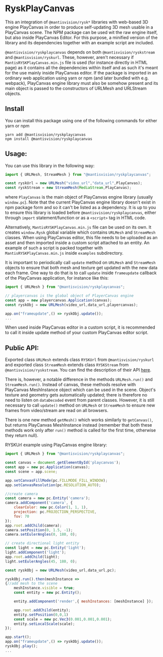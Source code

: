 # RyskPlayCanvas
This an integration of ``@mantisvision/rysk*`` libraries with web-based 3D engine PlayCanvas in order to produce self-updating 
3D mesh usable in a PlayCanvas scene. The NPM package can be used wit the raw engine itself, but also inside PlayCanvas Editor.
For this purpose, a minified version of the library and its dependencies together with an example script are included.

``@mantisvision/ryskplaycanvas`` depends on both ``@mantisvision/ryskstream`` and ``@mantisvision/ryskurl``. These, however,
aren't necessary if ``MantisRYSKPlayCanvas.min.js`` file is used (for instance directly in HTML page) as it contains all
the dependencies within itself and as such it's meant for the use mainly inside PlayCanvas editor. If the package is 
imported in an ordinary web application using yarn or npm (and later bundled with e.g. webpack), PlayCanvas engine library
must also be somehow present and its main object is passed to the constructors of URLMesh and URLStream objects.

## Install
You can install this package using one of the following commands for either yarn or npm
```
yarn add @mantisvision/ryskplaycanvas
npm install @mantisvision/ryskplaycanvas
```

## Usage:
You can use this library in the following way:
```javascript
import { URLMesh, StreamMesh } from "@mantisvision/ryskplaycanvas";

const ryskUrl = new URLMesh("video_url","data_url",PlayCanvas);
const ryskStream = new StreamMesh(MediaStream,PlayCanvas);
```
where ``PlayCanvas`` is the main object of PlayCanvas engine library (usually ``window.pc``). Note that the current 
PlayCanvas engine library doesn't exist in npm package form and so it can't be listed as a dependency. It is up to you
to ensure this library is loaded before ``@mantisvision/ryskplaycanvas``, either through ``import`` statement/function
or as a ``<script>`` tag in HTML code.

Alternatively, ``MantisRYSKPlayCanvas.min.js`` file can be used on its own. It creates ``window.Rysk`` global variable
which contains ``URLMesh`` and ``StreamMesh`` classes. When using PlayCanvas editor, this file needs to be uploaded as 
an asset and then imported inside a custom script attached to an entity. An example of such a script is packed together
with ``MantisRYSKPlayCanvas.min.js`` inside ``examples`` subdirectory.

It is important to periodically call ``update`` method on ``URLMesh`` and ``StreamMesh`` objects to ensure that both mesh
and texture get updated with the new data each frame. One way to do that is to call ``update`` inside ``frameupdate``
callback of the PlayCanvas application, for instance like this:
```javascript
import { URLMesh } from "@mantisvision/ryskplaycanvas";

// playercanvas is the global object of PlayerCanvas engine
const app = new playercanvas.Application(canvas);
const ryskObj = new URLMesh(video_url,data_url,playercanvas);

app.on("frameupdate",() => ryskObj.update());
...
```

When used inside PlayCanvas editor in a custom script, it is recommended to call it inside update method of your
custom PlayCanvas editor script.

## Public API:
Exported class ``URLMesh`` extends class ``RYSKUrl`` from ``@mantisvision/ryskurl`` and exported class ``StreamMesh``
extends class ``RYSKStream`` from ``@mantisvision/ryskstream``. You can find the description of their API [here](./ryskurlryskstream.md).

There is, however, a notable difference in the methods ``URLMesh.run()`` and ``StreamMesh.run()``. Instead of canvas,
these methods resolve with PlayCanvas MeshInstance object which can be used in the scene. Object's texture and geometry gets 
automatically updated; there is therefore no need to listen on ``dataDecoded`` event from parent classes. However, it
is still necessary to call ``update()`` method on ``URLMesh`` or ``StreamMesh`` to ensure new frames from video/stream
are read on all browsers.

There is one new method ``getMesh()`` which works similarly to ``getCanvas()``, but returns PlayCanvas MeshInstance instead
(remember that both these methods work only after ``run()`` method is called for the first time, otherwise they return 
null).

RYSKUrl example using PlayCanvas engine library:
```javascript
import { URLMesh } from "@mantisvision/ryskplaycanvas";

const canvas = document.getElementById('playcanvas');
const app = new pc.Application(canvas);
const scene = app.scene;

app.setCanvasFillMode(pc.FILLMODE_FILL_WINDOW);
app.setCanvasResolution(pc.RESOLUTION_AUTO);

//create camera
const camera = new pc.Entity('camera');
camera.addComponent('camera', {
	clearColor: new pc.Color(1, 1, 1),
	projection: pc.PROJECTION_PERSPECTIVE,
	fov: 70
});
app.root.addChild(camera);
camera.setPosition(0, 1.5, -1);
camera.setEulerAngles(0, 180, 0);

// create directional light entity
const light = new pc.Entity('light');
light.addComponent('light');
app.root.addChild(light);
light.setEulerAngles(45, 180, 0);

const ryskObj = new URLMesh(video_url,data_url,pc);

ryskObj.run().then(meshInstance => 
{//add mesh to the scene
	meshInstance.visible = true;
	const entity = new pc.Entity();

	entity.addComponent('render',{ meshInstances: [meshInstance] });		

	app.root.addChild(entity);
	entity.setPosition(0,0,1)
	const scale = new pc.Vec3(0.001,0.001,0.001);
	entity.setLocalScale(scale);
}); 

app.start();
app.on("frameupdate",() => ryskObj.update());
ryskObj.play();
...
```
